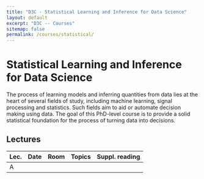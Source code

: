 ```yaml
---
title: "D3C - Statistical Learning and Inference for Data Science"
layout: default
excerpt: "D3C -- Courses"
sitemap: false
permalink: /courses/statistical/
---
```


# Statistical Learning and Inference for Data Science

The process of learning models and inferring quantities from data lies at the heart of several fields of study, including machine learning, signal
processing and statistics. Such fields aim to aid or automate decision making using data. The goal of this PhD-level course is to provide a solid
statistical foundation for the process of turning data into decisions.

## Lectures

| Lec. | Date | Room | Topics | Suppl. reading | 
|------|------|------|--------|----------------|
| A    |      |      |        |                |  

